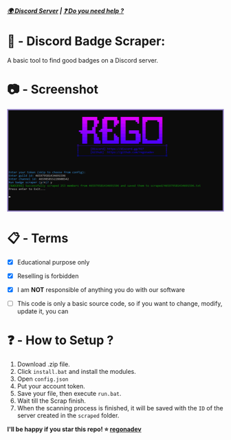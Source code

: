 ##### [🌍 Discord Server](https://discord.gg/927) | [❓ Do you need help ?](https://t.me/regonaa)

# 🔎 - Discord Badge Scraper:
A basic tool to find good badges on a Discord server.

# 📷 - Screenshot 

![](screenshot.png)

# 📋 - Terms
- [x] Educational purpose only
- [x] Reselling is forbidden
- [x] I am **NOT** responsible of anything you do with our software
- [ ] This code is only a basic source code, so if you want to change, modify, update it, you can


# ❓ - How to Setup ?
1. Download .zip file.
2. Click `install.bat` and install the modules.
3. Open `config.json`
4. Put your account token.
5. Save your file, then execute `run.bat`.
6. Wait till the Scrap finish.
7. When the scanning process is finished, it will be saved with the `ID` of the server created in the `scraped` folder.


**I'll be happy if you star this repo! ⭐ [regonadev](https://github.com/regonadev)** 
